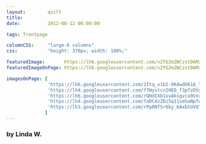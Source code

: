 ```yaml
---
layout:        quilt
title:         
date:          2012-08-12 00:00:00

tags: frontpage

columnCSS:     "large-6 columns"
css:           "height: 370px; width: 100%;"

featuredImage:       https://lh6.googleusercontent.com/xZYG2mZWCzstDAMxOmwy7-NvxP97J5dXJMRv-kk8Q0s=w470
featuredImageOnPage: https://lh6.googleusercontent.com/xZYG2mZWCzstDAMxOmwy7-NvxP97J5dXJMRv-kk8Q0s=w1000

imagesOnPage: [
               'https://lh6.googleusercontent.com/2Itq_x1b2-OK4wdU61A_lMUMcZdfhUuXgnHV2Db2wQM=w303',
               'https://lh4.googleusercontent.com/f7WystcnIHED_f3p7zDSyBEAYXF8kw8TIMHkb3sAXRc=w303',
               'https://lh6.googleusercontent.com/rQHdIXb1xvAksgvca9VnxcVSTC3_wqK8v-YaLFBV2dQ=w303',
               'https://lh4.googleusercontent.com/faDC4zZDz5q11smSaNpfwa8tMgLcDVNKacNe7XL4kvY=w303',
               'https://lh3.googleusercontent.com/rPpRNfSr6ky_6AxbtUVQTnEfHNCQevU9cXcR904ilQg=w303'
              ]
---
```


### by Linda W.
